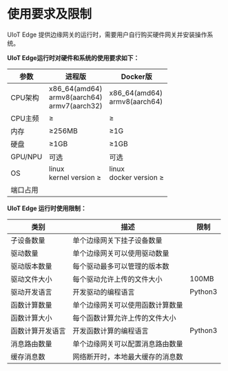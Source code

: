 # 使用要求及限制

UIoT Edge 提供边缘网关的运行时，需要用户自行购买硬件网关并安装操作系统。 

**UIoT Edge运行时对硬件和系统的使用要求如下：**

| 参数     | 进程版                                            | Docker版                        |
| -------- | ------------------------------------------------- | ------------------------------- |
| CPU架构  | x86_64(amd64)<br>armv8(aarch64)<br>armv7(aarch32) | x86_64(amd64)<br>armv8(aarch64) |
| CPU主频  | ≥                                                 | ≥                               |
| 内存     | ≥256MB                                            | ≥1G                             |
| 硬盘     | ≥1GB                                              | ≥1GB                            |
| GPU/NPU  | 可选                                              | 可选                            |
| OS       | linux <br>kernel version ≥                        | linux<br>docker version ≥       |
| 端口占用 |                                                   |                                 |



**UIoT Edge 运行时使用限制：**

| 类别             | 描述                             | 限制    |
| ---------------- | -------------------------------- | ------- |
| 子设备数量       | 单个边缘网关下挂子设备数量       |         |
| 驱动数量         | 单个边缘网关可以使用驱动数量     |         |
| 驱动版本数量     | 每个驱动最多可以管理的版本数     |         |
| 驱动文件大小     | 每个驱动允许上传的文件大小       | 100MB   |
| 驱动开发语言     | 开发驱动的编程语言               | Python3 |
| 函数计算数量     | 单个边缘网关可以使用函数计算数量 |         |
| 函数计算大小     | 每个函数计算允许上传的文件大小   |         |
| 函数计算开发语言 | 开发函数计算的编程语言           | Python3 |
| 消息路由数量     | 单个边缘网关可以配置消息路由数量 |         |
| 缓存消息数       | 网络断开时，本地最大缓存的消息数 |         |

